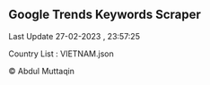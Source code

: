 

## Google Trends Keywords Scraper 
 
Last Update 27-02-2023 , 23:57:25

Country List :
VIETNAM.json



© Abdul Muttaqin 
